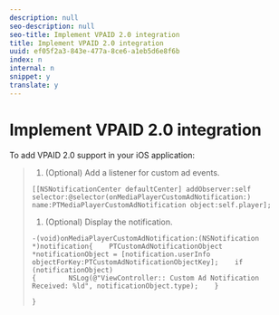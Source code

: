 ```yaml
---
description: null
seo-description: null
seo-title: Implement VPAID 2.0 integration
title: Implement VPAID 2.0 integration
uuid: ef05f2a3-843e-477a-8ce6-a1eb5d6e8f6b
index: n
internal: n
snippet: y
translate: y
---
```


# Implement VPAID 2.0 integration

To add VPAID 2.0 support in your iOS application:

>1. (Optional) Add a listener for custom ad events.
>
>   ```
>   [[NSNotificationCenter defaultCenter] addObserver:self selector:@selector(onMediaPlayerCustomAdNotification:) name:PTMediaPlayerCustomAdNotification object:self.player];
>   ```
>
>1. (Optional) Display the notification.
>
>   ```
>   -(void)onMediaPlayerCustomAdNotification:(NSNotification *)notification{    PTCustomAdNotificationObject *notificationObject = [notification.userInfo objectForKey:PTCustomAdNotificationObjectKey];    if (notificationObject)    
>   {        NSLog(@"ViewController:: Custom Ad Notification Received: %ld", notificationObject.type);    } 
>    
>   }
>   ```
>
